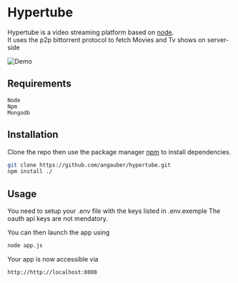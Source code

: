 # Hypertube

Hypertube is a video streaming platform based on [node](https://nodejs.org/en/).\
It uses the p2p bittorrent protocol to fetch Movies and Tv shows on server-side

![Demo](data/demo.gif)

## Requirements
    Node
    Npm
    Mongodb

## Installation

Clone the repo then use the package manager [npm](https://www.npmjs.com/get-npm) to install dependencies.

```bash
git clone https://github.com/angauber/hypertube.git
npm install ./
```

## Usage
You need to setup your .env file with the keys listed in .env.exemple
The oauth api keys are not mendatory.

You can then launch the app using
```bash
node app.js
```
Your app is now accessible via
```bash
http://http://localhost:8008
```

